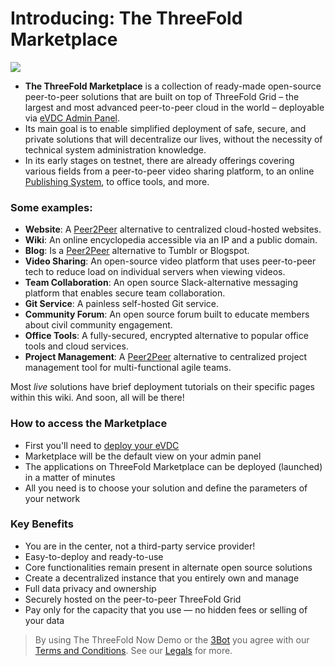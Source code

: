 # Introducing: The ThreeFold Marketplace

![](cloud__tfnow_home.png  )

- **The ThreeFold Marketplace** is a collection of ready-made open-source peer-to-peer solutions that are built on top of ThreeFold Grid – the largest and most advanced peer-to-peer cloud in the world – deployable via [eVDC Admin Panel](cloud__evdc.md).
- Its main goal is to enable simplified deployment of safe, secure, and private solutions that will decentralize our lives, without the necessity of technical system administration knowledge.
- In its early stages on testnet, there are already offerings covering various fields from a peer-to-peer video sharing platform, to an online [Publishing System](threefold__publisher), to office tools, and more.

<!-- > See [__Getting Started Manual__](threefold_now_getting_started.md). -->

### Some examples:

<!-- - [__3Bot__](3bot.md): A versatile tool to administrate and control processes and activities of your solutions on top of the TF Grid. -->

- **Website**: A [Peer2Peer](threefold__peer2peer) alternative to centralized cloud-hosted websites.
- **Wiki**: An online encyclopedia accessible via an IP and a public domain.
- **Blog**: Is a [Peer2Peer](threefold__peer2peer) alternative to Tumblr or Blogspot.
- **Video Sharing**: An open-source video platform that uses peer-to-peer tech to reduce load on individual servers when viewing videos.
- **Team Collaboration**: An open source Slack-alternative messaging platform that enables secure team collaboration.
- **Git Service**: A painless self-hosted Git service.
- **Community Forum**: An open source forum built to educate members about civil community engagement.
- **Office Tools**: A fully-secured, encrypted alternative to popular office tools and cloud services.
- **Project Management**: A [Peer2Peer](threefold__peer2peer) alternative to centralized project management tool for multi-functional agile teams.

Most _live_ solutions have brief deployment tutorials on their specific pages within this wiki. And soon, all will be there!

### How to access the Marketplace

- First you'll need to [deploy your eVDC](cloud__evdc_deploy.md)
- Marketplace will be the default view on your admin panel
- The applications on ThreeFold Marketplace can be deployed (launched) in a matter of minutes
- All you need is to choose your solution and define the parameters of your network

### Key Benefits

- You are in the center, not a third-party service provider!
- Easy-to-deploy and ready-to-use
- Core functionalities remain present in alternate open source solutions
- Create a decentralized instance that you entirely own and manage
- Full data privacy and ownership
- Securely hosted on the peer-to-peer ThreeFold Grid
- Pay only for the capacity that you use — no hidden fees or selling of your data

> By using The ThreeFold Now Demo or the [3Bot](threefold__3bot_def) you agree with our [Terms and Conditions](sdk__terms_conditions_cloud.md). See our [Legals](legal__legal.md) for more.